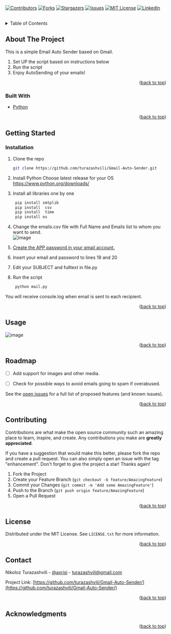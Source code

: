 <div id="top"></div>

<!-- PROJECT SHIELDS -->
[![Contributors][contributors-shield]][contributors-url]
[![Forks][forks-shield]][forks-url]
[![Stargazers][stars-shield]][stars-url]
[![Issues][issues-shield]][issues-url]
[![MIT License][license-shield]][license-url]
[![LinkedIn][linkedin-shield]][linkedin-url]




<!-- PROJECT LOGO -->
<br />

<!-- TABLE OF CONTENTS -->
<details>
  <summary>Table of Contents</summary>
  <ol>
    <li>
      <a href="#about-the-project">About The Project</a>
      <ul>
        <li><a href="#built-with">Built With</a></li>
      </ul>
    </li>
    <li>
      <a href="#getting-started">Getting Started</a>
      <ul>
        <li><a href="#installation">Installation</a></li>
      </ul>
    </li>
    <li><a href="#usage">Usage</a></li>
    <li><a href="#roadmap">Roadmap</a></li>
    <li><a href="#contributing">Contributing</a></li>
    <li><a href="#license">License</a></li>
    <li><a href="#contact">Contact</a></li>
  </ol>
</details>



<!-- ABOUT THE PROJECT -->
## About The Project

This is a simple Email Auto Sender based on Gmail.
1) Set UP the script based on instructions below
2) Run the script
3) Enjoy AutoSending of your emails!

<p align="right">(<a href="#top">back to top</a>)</p>



### Built With

* [Python](https://python.org/)


<p align="right">(<a href="#top">back to top</a>)</p>



<!-- GETTING STARTED -->
## Getting Started
### Installation

1. Clone the repo
   ```sh
   git clone https://github.com/turazashvili/Gmail-Auto-Sender.git
   ```
2. Install Python
   Choose latest release for your OS https://www.python.org/downloads/
3. Install all libraries one by one
     ```py
      pip install smtplib 
      pip install  csv
      pip install  time
      pip install os
     ```
     
4. Change the emails.csv file with Full Name and Emails list to whom you want to send.</br>
  ![image](https://user-images.githubusercontent.com/74835523/174792730-2373d84c-33bd-49bb-ab9b-03600988ba14.png)


5. <a href="https://support.google.com/mail/answer/185833?hl=en-GB" target="_blank" >Create the APP password in your gmail account.</a> 

6. Insert your email and password to lines 19 and 20

7. Edit your SUBJECT and fulltext in file.py 

5. Run the script
   ```py
    python mail.py
   ```
You will receive console.log when email is sent to each recipient.

<p align="right">(<a href="#top">back to top</a>)</p>

 

<!-- USAGE EXAMPLES -->
## Usage
![image](https://user-images.githubusercontent.com/74835523/174792639-7f8f4fcd-6b06-40a2-891e-742d18f15dff.png)






<p align="right">(<a href="#top">back to top</a>)</p>



<!-- ROADMAP -->
## Roadmap

- [ ] Add support for images and other media.
- [ ] Check for possible ways to avoid emails going to spam if overabused.


See the [open issues](https://github.com/turazashvili/Gmail-Auto-Sender/issues) for a full list of proposed features (and known issues).

<p align="right">(<a href="#top">back to top</a>)</p>



<!-- CONTRIBUTING -->
## Contributing

Contributions are what make the open source community such an amazing place to learn, inspire, and create. Any contributions you make are **greatly appreciated**.

If you have a suggestion that would make this better, please fork the repo and create a pull request. You can also simply open an issue with the tag "enhancement".
Don't forget to give the project a star! Thanks again!

1. Fork the Project 
2. Create your Feature Branch (`git checkout -b feature/AmazingFeature`)
3. Commit your Changes (`git commit -m 'Add some AmazingFeature'`)
4. Push to the Branch (`git push origin feature/AmazingFeature`)
5. Open a Pull Request

<p align="right">(<a href="#top">back to top</a>)</p>



<!-- LICENSE -->
## License

Distributed under the MIT License. See `LICENSE.txt` for more information.

<p align="right">(<a href="#top">back to top</a>)</p>



<!-- CONTACT -->
## Contact

Nikoloz Turazashvili - [@axrisi](https://twitter.com/axrisi) - turazashvili@gmail.com

Project Link: [https://github.com/turazashvili/Gmail-Auto-Sender/](https://github.com/turazashvili/Gmail-Auto-Sender/)

<p align="right">(<a href="#top">back to top</a>)</p>



<!-- ACKNOWLEDGMENTS -->
## Acknowledgments

<p align="right">(<a href="#top">back to top</a>)</p>



<!-- MARKDOWN LINKS & IMAGES -->
<!-- https://www.markdownguide.org/basic-syntax/#reference-style-links -->
[contributors-shield]: https://img.shields.io/github/contributors/turazashvili/Gmail-Auto-Sender.svg?style=for-the-badge
[contributors-url]: https://github.com/turazashvili/Gmail-Auto-Sender/graphs/contributors
[forks-shield]: https://img.shields.io/github/forks/turazashvili/Gmail-Auto-Sender.svg?style=for-the-badge
[forks-url]: https://github.com/turazashvili/Gmail-Auto-Sender/network/members
[stars-shield]: https://img.shields.io/github/stars/turazashvili/Gmail-Auto-Sender.svg?style=for-the-badge
[stars-url]: https://github.com/turazashvili/Gmail-Auto-Sender/stargazers
[issues-shield]: https://img.shields.io/github/issues/turazashvili/Gmail-Auto-Sender.svg?style=for-the-badge
[issues-url]: https://github.com/turazashvili/Gmail-Auto-Sender/issues
[license-shield]: https://img.shields.io/github/license/turazashvili/Gmail-Auto-Sender.svg?style=for-the-badge
[license-url]: https://github.com/turazashvili/Gmail-Auto-Sender/blob/main/LICENSE.txt
[linkedin-shield]: https://img.shields.io/badge/-LinkedIn-black.svg?style=for-the-badge&logo=linkedin&colorB=555
[linkedin-url]: https://linkedin.com/in/turazashvili
[product-screenshot]: images/screenshot.png
